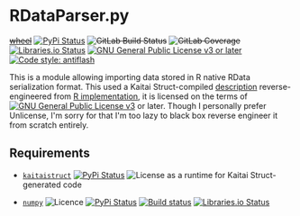 RDataParser.py
===============
~~[wheel](https://gitlab.com/KOLANICH/RDataParser.py/-/jobs/artifacts/master/raw/wheels/RDataParser.py-0.CI-py3-none-any.whl?job=build)~~
[![PyPi Status](https://img.shields.io/pypi/v/RDataParser.py.svg)](https://pypi.python.org/pypi/RDataParser.py)
~~![GitLab Build Status](https://gitlab.com/KOLANICH/RDataParser.py/badges/master/pipeline.svg)~~
~~![GitLab Coverage](https://gitlab.com/KOLANICH/RDataParser.py/badges/master/coverage.svg)~~
[![Libraries.io Status](https://img.shields.io/librariesio/github/KOLANICH/RDataParser.py.svg)](https://libraries.io/github/KOLANICH/RDataParser.py)
[![GNU General Public License v3 or later](https://www.gnu.org/graphics/gplv3-88x31.png)](./gpl-3.0.md)
[![Code style: antiflash](https://img.shields.io/badge/code%20style-antiflash-FFF.svg)](https://codeberg.org/KOLANICH-tools/antiflash.py) 

This is a module allowing importing data stored in R native RData serialization format.
This used a Kaitai Struct-compiled [description](https://codeberg.org/KOLANICH-specs/kaitai_struct_formats/blob/RData/serialization/r_data.ksy) reverse-engineered from [R implementation](https://svn.code.sf.net/p/gwyddion/code/trunk/gwyddion/modules/file/nt-mdt.c), it is licensed on the terms of [![GNU General Public License v3](https://www.gnu.org/graphics/gplv3-88x31.png)](./gpl-3.0.md) or later. Though I personally prefer Unlicense, I'm sorry for that I'm too lazy to black box reverse engineer it from scratch entirely.


Requirements
------------
* [`kaitaistruct`](https://github.com/kaitai-io/kaitai_struct_python_runtime)
  [![PyPi Status](https://img.shields.io/pypi/v/kaitaistruct.svg)](https://pypi.python.org/pypi/kaitaistruct)
  ![License](https://img.shields.io/github/license/kaitai-io/kaitai_struct_python_runtime.svg) as a runtime for Kaitai Struct-generated code

* [`numpy`](https://github.com/numpy/numpy) ![Licence](https://img.shields.io/github/license/numpy/numpy.svg) [![PyPi Status](https://img.shields.io/pypi/v/numpy.svg)](https://pypi.org/project/numpy) [![Build status](https://github.com/numpy/numpy/actions/workflows/linux.yml/badge.svg?branch=main)](https://github.com/numpy/numpy/actions/workflows/linux.yml) [![Libraries.io Status](https://img.shields.io/librariesio/github/numpy/numpy.svg)](https://libraries.io/github/numpy/numpy) 

